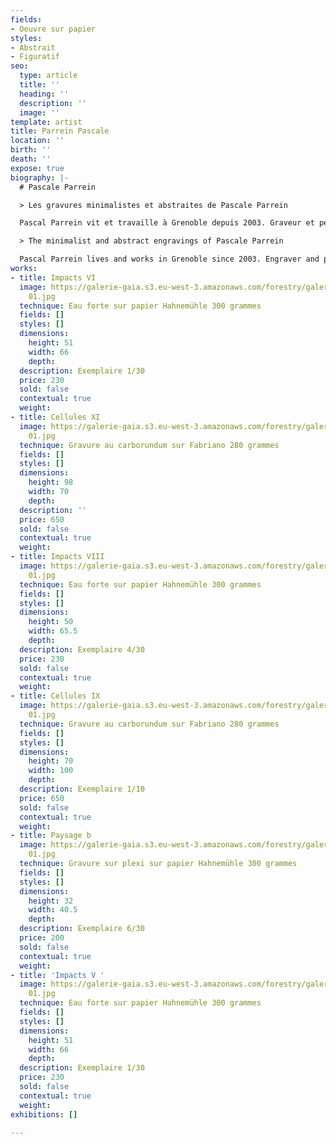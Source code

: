 ```yaml
---
fields:
- Oeuvre sur papier
styles:
- Abstrait
- Figuratif
seo:
  type: article
  title: ''
  heading: ''
  description: ''
  image: ''
template: artist
title: Parrein Pascale
location: ''
birth: ''
death: ''
expose: true
biography: |-
  # Pascale Parrein

  > Les gravures minimalistes et abstraites de Pascale Parrein

  Pascal Parrein vit et travaille à Grenoble depuis 2003. Graveur et peintre, l'artiste a une formation à la fois scientifique et artistique. Elle a été diplômée des Beaux-Arts de Rouen en 1992 et des arts visuels de Paris I la Sorbonne en 1994. En parallèle, elle a obtenu une maîtrise en physique fondamentale et un doctorat en optique à Paris XI. L'artiste a effectué plusieurs stages de gravure, comme par exemple aux ateliers du Safrenier et du Contrepoint. Grâce à ces nombreux voyages en Suède, Suisse, Ecosse, ou encore au Canada, elle a perfectionné ses techniques et son expression. Dans ses oeuvres, il y a une véritable exploration de la matière, des interactions et du rythme entre les éléments. On ressent la recherche des mondes invisibles, et des univers inconnus. Son style minimaliste et abstrait a été exposé dans de nombreuses galeries, notamment dans celles de Grenoble, Paris, Orlando, ou Montréal.

  > The minimalist and abstract engravings of Pascale Parrein

  Pascal Parrein lives and works in Grenoble since 2003. Engraver and painter, the artist has both a scientific and artistic background. She graduated from the Beaux-Arts de Rouen in 1992 and from the Visual Arts of Paris I la Sorbonne in 1994. In parallel, she obtained a master's degree in fundamental physics and a doctorate in optics at Paris XI. The artist has completed several printmaking courses, for example at the Safrenier and Counterpoint workshops. Thanks to her numerous trips to Sweden, Switzerland, Scotland and Canada, she has perfected her techniques and expression. In her works, there is a real exploration of the material, the interactions and the rhythm between the elements. One feels the search for invisible worlds, and unknown universes. Her minimalist and abstract style has been exhibited in numerous galleries, including those in Grenoble, Paris, Orlando, and Montreal.
works:
- title: Impacts VI
  image: https://galerie-gaia.s3.eu-west-3.amazonaws.com/forestry/galeriegaia_Parrein_ImpactsVI_51x66-
    01.jpg
  technique: Eau forte sur papier Hahnemühle 300 grammes
  fields: []
  styles: []
  dimensions:
    height: 51
    width: 66
    depth: 
  description: Exemplaire 1/30
  price: 230
  sold: false
  contextual: true
  weight: 
- title: Cellules XI
  image: https://galerie-gaia.s3.eu-west-3.amazonaws.com/forestry/galeriegaia_Parrein_CellulesXI_98x70-
    01.jpg
  technique: Gravure au carborundum sur Fabriano 280 grammes
  fields: []
  styles: []
  dimensions:
    height: 98
    width: 70
    depth: 
  description: ''
  price: 650
  sold: false
  contextual: true
  weight: 
- title: Impacts VIII
  image: https://galerie-gaia.s3.eu-west-3.amazonaws.com/forestry/galeriegaia_Parrein_ImpactsVIII_50x65,5-
    01.jpg
  technique: Eau forte sur papier Hahnemühle 300 grammes
  fields: []
  styles: []
  dimensions:
    height: 50
    width: 65.5
    depth: 
  description: Exemplaire 4/30
  price: 230
  sold: false
  contextual: true
  weight: 
- title: Cellules IX
  image: https://galerie-gaia.s3.eu-west-3.amazonaws.com/forestry/galeriegaia_Parrein_CellulesIX_100x70-
    01.jpg
  technique: Gravure au carborundum sur Fabriano 280 grammes
  fields: []
  styles: []
  dimensions:
    height: 70
    width: 100
    depth: 
  description: Exemplaire 1/10
  price: 650
  sold: false
  contextual: true
  weight: 
- title: Paysage b
  image: https://galerie-gaia.s3.eu-west-3.amazonaws.com/forestry/galeriegaia_Parrein_PaysagesB_32x40,5-
    01.jpg
  technique: Gravure sur plexi sur papier Hahnemühle 300 grammes
  fields: []
  styles: []
  dimensions:
    height: 32
    width: 40.5
    depth: 
  description: Exemplaire 6/30
  price: 200
  sold: false
  contextual: true
  weight: 
- title: 'Impacts V '
  image: https://galerie-gaia.s3.eu-west-3.amazonaws.com/forestry/galeriegaia_Parrein_ImpactsV_51x66-
    01.jpg
  technique: Eau forte sur papier Hahnemühle 300 grammes
  fields: []
  styles: []
  dimensions:
    height: 51
    width: 66
    depth: 
  description: Exemplaire 1/30
  price: 230
  sold: false
  contextual: true
  weight: 
exhibitions: []

---
```

